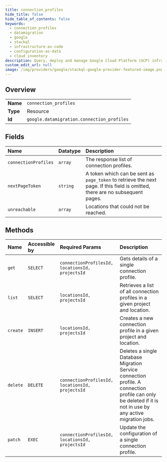 ```yaml
---
title: connection_profiles
hide_title: false
hide_table_of_contents: false
keywords:
  - connection_profiles
  - datamigration
  - google    
  - stackql
  - infrastructure-as-code
  - configuration-as-data
  - cloud inventory
description: Query, deploy and manage Google Cloud Platform (GCP) infrastructure and resources using SQL
custom_edit_url: null
image: /img/providers/google/stackql-google-provider-featured-image.png
---
```

  
    

## Overview
<table><tbody>
<tr><td><b>Name</b></td><td><code>connection_profiles</code></td></tr>
<tr><td><b>Type</b></td><td>Resource</td></tr>
<tr><td><b>Id</b></td><td><code>google.datamigration.connection_profiles</code></td></tr>
</tbody></table>

## Fields
| Name | Datatype | Description |
|:-----|:---------|:------------|
| `connectionProfiles` | `array` | The response list of connection profiles. |
| `nextPageToken` | `string` | A token which can be sent as `page_token` to retrieve the next page. If this field is omitted, there are no subsequent pages. |
| `unreachable` | `array` | Locations that could not be reached. |
## Methods
| Name | Accessible by | Required Params | Description |
|:-----|:--------------|:----------------|:------------|
| `get` | `SELECT` | `connectionProfilesId, locationsId, projectsId` | Gets details of a single connection profile. |
| `list` | `SELECT` | `locationsId, projectsId` | Retrieves a list of all connection profiles in a given project and location. |
| `create` | `INSERT` | `locationsId, projectsId` | Creates a new connection profile in a given project and location. |
| `delete` | `DELETE` | `connectionProfilesId, locationsId, projectsId` | Deletes a single Database Migration Service connection profile. A connection profile can only be deleted if it is not in use by any active migration jobs. |
| `patch` | `EXEC` | `connectionProfilesId, locationsId, projectsId` | Update the configuration of a single connection profile. |
